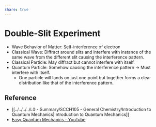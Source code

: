 ```yaml
---
share: true
---
```


# Double-Slit Experiment

- Wave Behavior of Matter: Self-interference of electron
- Classical Wave: Diffract around slits and interfere with instance of the same wave from the different slit causing the interference pattern.
- Classical Particle: May diffract but cannot interfere with itself.
- Quantum Particle: Somehow causing the interference pattern → Must interfere with itself.
	- One particle will lands on just one point but together forms a clear distribution like that of the interference pattern.

## Reference

- [[../../../../L0 - Summary/SCCH105 - General Chemistry/Introduction to Quantum Mechanics|Introduction to Quantum Mechanics]]
- [Easy Quantum Mechanics - YouTube](https://youtu.be/7u_UQG1La1o)
